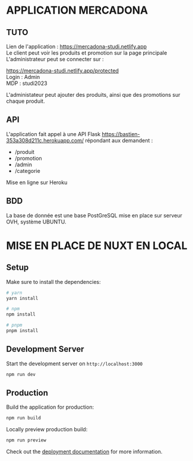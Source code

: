 # APPLICATION MERCADONA 

## TUTO
Lien de l'application : https://mercadona-studi.netlify.app  
Le client peut voir les produits et promotion sur la page principale  
L'administrateur peut se connecter sur : 

 https://mercadona-studi.netlify.app/protected  
 Login : Admin  
 MDP : studi2023

 L'administateur peut ajouter des produits, ainsi que des promotions sur chaque produit.

## API

L'application fait appel à une API Flask https://bastien-353a308d211c.herokuapp.com/ répondant aux demandent :  
* /produit  
* /promotion  
* /admin  
* /categorie

Mise en ligne sur Heroku

## BDD 

La base de donnée est une base PostGreSQL mise en place sur serveur OVH, système UBUNTU.

# MISE EN PLACE DE NUXT EN LOCAL

## Setup

Make sure to install the dependencies:

```bash
# yarn
yarn install

# npm
npm install

# pnpm
pnpm install
```

## Development Server

Start the development server on `http://localhost:3000`

```bash
npm run dev
```

## Production

Build the application for production:

```bash
npm run build
```

Locally preview production build:

```bash
npm run preview
```

Check out the [deployment documentation](https://nuxt.com/docs/getting-started/deployment) for more information.
